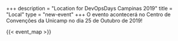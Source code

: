 +++
description = "Location for DevOpsDays Campinas 2019"
title = "Local"
type = "new-event"
+++
O evento acontecerá no Centro de Convenções da Unicamp no dia 25 de Outubro de 2019!

{{< event_map >}}

<script>!function(){var a=window.pipz=window.pipz||[];if(!a.initialize)if(a.invoked)window.console&&console.error&&console.error('Snippet included twice.');else{a.invoked=!0;a.methods='formIdentify pageview reset identify track ready page once off on'.split(' ');a.factory=function(c){return function(){var b=Array.prototype.slice.call(arguments);b.unshift(c);a.push(b);return a}};for(var c=0;c<a.methods.length;c++){var d=a.methods[c];a[d]=a.factory(d)}a.load=function(c){var b=document.createElement('script');b.type='text/javascript';b.async=!0;var d=document.getElementsByTagName('script')[0];d.parentNode.insertBefore(b,d);b.onload=function(){a=window.pipz;a.initialize({'eCentrack.io':{apiKey:c}},{plan:{track:{}}});};b.src='//loader.pipz.io/v1/1422.491fa9d7/pipz.min.js'};a.SNIPPET_VERSION='4.0.0';a.load('747a81f4094afff214229d')}}();</script>